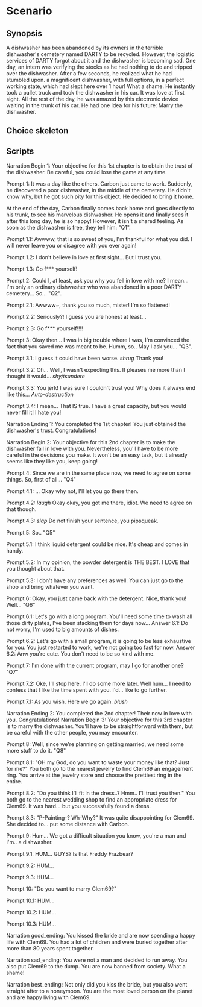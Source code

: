 # Scenario

## Synopsis

A dishwasher has been abandoned by its owners in the terrible dishwasher's cemetery named DARTY to be recycled.
However, the logistic services of DARTY forgot about it and the dishwasher is becoming sad.
One day, an intern was verifying the stocks as he had nothing to do and tripped over the dishwasher.
After a few seconds, he realized what he had stumbled upon.
a magnificent dishwasher, with full options, in a perfect working state, which had slept here over 1 hour! What a shame.
He instantly took a pallet truck and took the dishwasher in his car. It was love at first sight.
All the rest of the day, he was amazed by this electronic device waiting in the trunk of his car.
He had one idea for his future: Marry the dishwasher.

## Choice skeleton

<!-- #### Project!!

##### Make her fall in love

###### Why should I trust you? You kidnapped me!
- I didn't kidnap you, I saved your life
	- Skip next question
- I fell in love with you at the first sight
	- Goes to the next question
- Yes I did, so what
	- BREAKS!

###### Why did you fall in love with me?
- I find you very magnificent
	- Next chapter
- I just needed something to wash my dishes
	- Next question
- I was bored
	- BREAKS!

###### What do you prefer about me?
- Your options
	- Next chapter
- Your shape
	- Next chapter
- Your cave
	- BREAKS!
- your capacity (6.9 L)
	- BREAKS!

##### Discover more and more the dishwasher

###### Where do you want to go to buy washing detergent?
- In a big supermarket?
    - Not interesting but still next
- In your convenience store? 
    - BREAKS! (SLAP)
- Can I get a pic of you? I want to show Santa what I want for Christmas.
    - Laugh and next

###### What is the type of detergent you want to use?
- detergent tablet
    - next
- Finish quantum gel
    - next  
- Only flush the dishwasher
    - next

###### Which program do you want to launch?
- Be soft, launch at 30°C
    - Next question
- Launch at 60°C
    - Next question
- I don't need to heat the water
    - Next question

###### Do you want to launch a program again?
- Yes
    - Get back to the previous question
- No
    - Next Chapter

##### Get married

###### Purchasing
- Ring
    - PASS
- Dress
    - PASS
- Painting
    - BREAK!

###### Law agreement (charisma roll)
- Agreement
    - PASS
- Dump
    - BAD END
- Prison
    - BAD ENDING
    
###### Ceremony 
- Kiss the bride
    - Good ending
- Run away and bring the dishwasher to the dump
    - Sad ending
- Honeymoon
    - Best ending
-->

## Scripts

Narration Begin 1:
Your objective for this 1st chapter is to obtain the trust of the dishwasher. Be careful, you could lose the game at any time.

Prompt 1:
It was a day like the others. Carbon just came to work. Suddenly, he discovered a poor dishwasher, in the middle of the cemetery. He didn't know why, but he got such pity for this object. He decided to bring it home.

At the end of the day, Carbon finally comes back home and goes directly to his trunk, to see his marvelous dishwasher.
He opens it and finally sees it after this long day, he is so happy! However, it isn't a shared feeling. As soon as the dishwasher is free, they tell him: "Q1".

Prompt 1.1:
Awwww, that is so sweet of you, I'm thankful for what you did. I will never leave you or disagree with you ever again!

Prompt 1.2:
I don't believe in love at first sight... But I trust you.

Prompt 1.3:
Go f*** yourself!

Prompt 2:
Could I, at least, ask you why you fell in love with me? I mean... I'm only an ordinary dishwasher who was abandoned in a poor DARTY cemetery... So... "Q2".

Prompt 2.1:
Awwww~, thank you so much, mister! I'm so flattered!

Prompt 2.2:
Seriously?! I guess you are honest at least...

Prompt 2.3:
Go f*** yourself!!!!

Prompt 3:
Okay then...  I was in big trouble where I was, I'm convinced the fact that you saved me was meant to be. Humm, so.. May I ask you... "Q3".

Prompt 3.1:
I guess it could have been worse. *shrug* Thank you!

Prompt 3.2:
Oh... Well, I wasn't expecting this. It pleases me more than I thought it would... *shy/tsundere*

Prompt 3.3:
You jerk! I was sure I couldn't trust you! Why does it always end like this... *Auto-destruction*

Prompt 3.4:
I mean... That IS true. I have a great capacity, but you would never fill it! I hate you!

Narration Ending 1:
You completed the 1st chapter! You just obtained the dishwasher's trust. Congratulations!

Narration Begin 2:
Your objective for this 2nd chapter is to make the dishwasher fall in love with you. Nevertheless, you'll have to be more careful in the decisions you make. It won't be an easy task, but it already seems like they like you, keep going!

Prompt 4:
Since we are in the same place now, we need to agree on some things. So, first of all... "Q4"

Prompt 4.1:
... Okay why not, I'll let you go there then.

Prompt 4.2:
*laugh* Okay okay, you got me there, idiot. We need to agree on that though.

Prompt 4.3:
*slap* Do not finish your sentence, you pipsqueak.

Prompt 5:
So.. "Q5"

Prompt 5.1:
I think liquid detergent could be nice. It's cheap and comes in handy.

Prompt 5.2:
In my opinion, the powder detergent is THE BEST. I LOVE that you thought about that.

Prompt 5.3:
I don't have any preferences as well. You can just go to the shop and bring whatever you want.

Prompt 6:
Okay, you just came back with the detergent. Nice, thank you! Well... "Q6"

Prompt 6.1:
Let's go with a long program. You'll need some time to wash all those dirty plates, I've been stacking them for days now...
Answer 6.1:
Do not worry, I'm used to big amounts of dishes. 

Prompt 6.2:
Let's go with a small program, it is going to be less exhaustive for you. You just restarted to work, we're not going too fast for now.
Answer 6.2:
Anw you're cute. You don't need to be so kind with me. 

Prompt 7:
I'm done with the current program, may I go for another one? "Q7"

Prompt 7.2:
Oke, I'll stop here. I'll do some more later.
Well hum... I need to confess that I like the time spent with you. I'd... like to go further.

Prompt 7.1:
As you wish. Here we go again. *blush*

Narration Ending 2:
You completed the 2nd chapter! Their now in love with you. Congratulations!
Narration Begin 3:
Your objective for this 3rd chapter is to marry the dishwasher. You'll have to be straightforward with them, but be careful with the other people, you may encounter.

Prompt 8:
Well, since we're planning on getting married, we need some more stuff to do it. "Q8"

Prompt 8.1:
"OH my God, do you want to waste your money like that? Just for me?" You both go to the nearest jewelry to find Clem69 an engagement ring. You arrive at the jewelry store and choose the prettiest ring in the entire.

Prompt 8.2:
"Do you think I'll fit in the dress..? Hmm.. I'll trust you then." You both go to the nearest wedding shop to find an appropriate dress for Clem69. It was hard... but you successfully found a dress.

Prompt 8.3:
"P-Painting-? Wh-Why?" It was quite disappointing for Clem69. She decided to... put some distance with Carbon.

Prompt 9:
Hum... We got a difficult situation you know, you're a man and I'm.. a dishwasher. 

Prompt 9.1:
HUM... GUYS? Is that Freddy Frazbear?

Prompt 9.2:
HUM...

Prompt 9.3:
HUM...

Prompt 10:
"Do you want to marry Clem69?"

Prompt 10.1:
HUM...

Prompt 10.2:
HUM...

Prompt 10.3:
HUM...

Narration good_ending:
You kissed the bride and are now spending a happy life with Clem69. You had a lot of children and were buried together after more than 80 years spent together.

Narration sad_ending:
You were not a man and decided to run away. You also put Clem69 to the dump. You are now banned from society. What a shame!

Narration best_ending:
Not only did you kiss the bride, but you also went straight after to a honeymoon. You are the most loved person on the planet and are happy living with Clem69.
